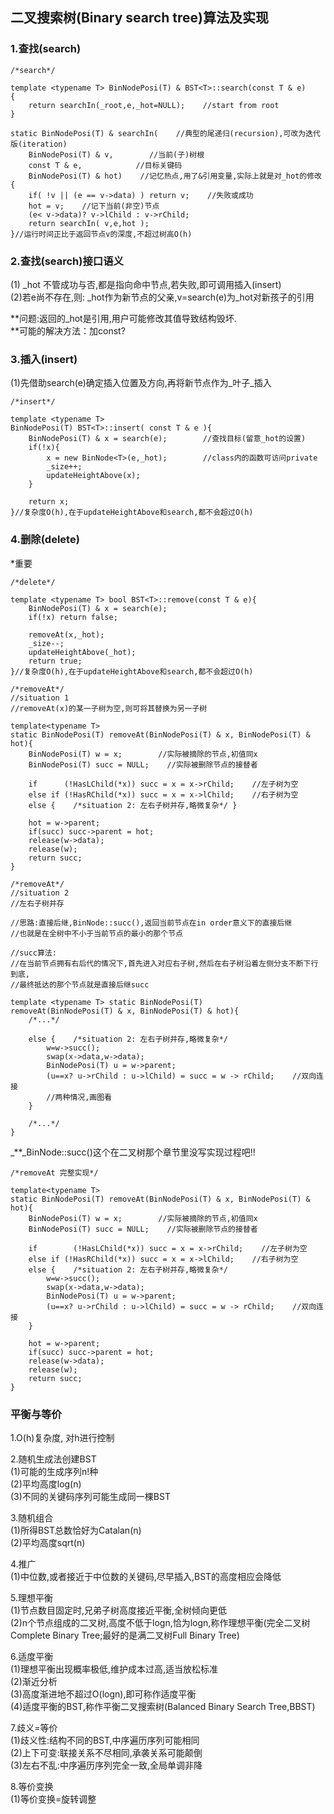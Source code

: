 ## 二叉搜索树\(Binary search tree\)算法及实现

### 1.查找\(search\)

```
/*search*/

template <typename T> BinNodePosi(T) & BST<T>::search(const T & e)
{
    return searchIn(_root,e,_hot=NULL);    //start from root
}

static BinNodePosi(T) & searchIn(    //典型的尾递归(recursion),可改为迭代版(iteration)
    BinNodePosi(T) & v,        //当前(子)树根
    const T & e,            //目标关键码
    BinNodePosi(T) & hot)    //记忆热点,用了&引用变量,实际上就是对_hot的修改
{
    if( !v || (e == v->data) ) return v;    //失败或成功
    hot = v;    //记下当前(非空)节点
    (e< v->data)? v->lChild : v->rChild;
    return searchIn( v,e,hot );
}//运行时间正比于返回节点v的深度,不超过树高O(h)
```

### 2.查找\(search\)接口语义

\(1\) \_hot 不管成功与否,都是指向命中节点,若失败,即可调用插入\(insert\)  
\(2\)若e尚不存在,则: \_hot作为新节点的父亲,v=search\(e\)为\_hot对新孩子的引用

**问题:返回的\_hot是引用,用户可能修改其值导致结构毁坏.    
**可能的解决方法：加const?

### 3.插入\(insert\)

\(1\)先借助search\(e\)确定插入位置及方向,再将新节点作为_叶子_插入

```
/*insert*/

template <typename T>
BinNodePosi(T) BST<T>::insert( const T & e ){
    BinNodePosi(T) & x = search(e);        //查找目标(留意_hot的设置)
    if(!x){
        x = new BinNode<T>(e,_hot);        //class内的函数可访问private
        _size++;
        updateHeightAbove(x);
    }

    return x;
}//复杂度O(h),在于updateHeightAbove和search,都不会超过O(h)
```

### 4.删除\(delete\)

\*重要

```
/*delete*/

template <typename T> bool BST<T>::remove(const T & e){
    BinNodePosi(T) & x = search(e);
    if(!x) return false;

    removeAt(x,_hot);
    _size--;
    updateHeightAbove(_hot);
    return true;
}//复杂度O(h),在于updateHeightAbove和search,都不会超过O(h)
```

```
/*removeAt*/
//situation 1
//removeAt(x)的某一子树为空,则可将其替换为另一子树

template<typename T> 
static BinNodePosi(T) removeAt(BinNodePosi(T) & x, BinNodePosi(T) & hot){
    BinNodePosi(T) w = x;        //实际被摘除的节点,初值同x
    BinNodePosi(T) succ = NULL;    //实际被删除节点的接替者

    if      (!HasLChild(*x)) succ = x = x->rChild;    //左子树为空
    else if (!HasRChild(*x)) succ = x = x->lChild;    //右子树为空
    else {    /*situation 2: 左右子树并存,略微复杂*/ }

    hot = w->parent;
    if(succ) succ->parent = hot;
    release(w->data);
    release(w);
    return succ;
}
```

```
/*removeAt*/
//situation 2
//左右子树并存

//思路:直接后继,BinNode::succ(),返回当前节点在in order意义下的直接后继
//也就是在全树中不小于当前节点的最小的那个节点

//succ算法:
//在当前节点拥有右后代的情况下,首先进入对应右子树,然后在右子树沿着左侧分支不断下行到底,
//最终抵达的那个节点就是直接后继succ

template <typename T> static BinNodePosi(T)
removeAt(BinNodePosi(T) & x, BinNodePosi(T) & hot){
    /*...*/

    else {    /*situation 2: 左右子树并存,略微复杂*/ 
        w=w->succ();
        swap(x->data,w->data);
        BinNodePosi(T) u = w->parent;
        (u==x? u->rChild : u->lChild) = succ = w -> rChild;    //双向连接
        //两种情况,画图看
    }

    /*...*/
}
```

\_\*\*\_BinNode::succ\(\)这个在二叉树那个章节里没写实现过程吧!!

```
/*removeAt 完整实现*/

template<typename T> 
static BinNodePosi(T) removeAt(BinNodePosi(T) & x, BinNodePosi(T) & hot){
    BinNodePosi(T) w = x;        //实际被摘除的节点,初值同x
    BinNodePosi(T) succ = NULL;    //实际被删除节点的接替者

    if        (!HasLChild(*x)) succ = x = x->rChild;    //左子树为空
    else if (!HasRChild(*x)) succ = x = x->lChild;    //右子树为空
    else {    /*situation 2: 左右子树并存,略微复杂*/
        w=w->succ();
        swap(x->data,w->data);
        BinNodePosi(T) u = w->parent;
        (u==x? u->rChild : u->lChild) = succ = w -> rChild;    //双向连接
    }

    hot = w->parent;
    if(succ) succ->parent = hot;
    release(w->data);
    release(w);
    return succ;
}
```

### 平衡与等价

1.O\(h\)复杂度, 对h进行控制

2.随机生成法创建BST  
\(1\)可能的生成序列n!种  
\(2\)平均高度log\(n\)  
\(3\)不同的关键码序列可能生成同一棵BST

3.随机组合  
\(1\)所得BST总数恰好为Catalan\(n\)  
\(2\)平均高度sqrt\(n\)

4.推广  
\(1\)中位数,或者接近于中位数的关键码,尽早插入,BST的高度相应会降低

5.理想平衡  
\(1\)节点数目固定时,兄弟子树高度接近平衡,全树倾向更低  
\(2\)n个节点组成的二叉树,高度不低于logn,恰为logn,称作理想平衡\(完全二叉树Complete Binary Tree;最好的是满二叉树Full Binary Tree\)

6.适度平衡  
\(1\)理想平衡出现概率极低,维护成本过高,适当放松标准  
\(2\)渐近分析  
\(3\)高度渐进地不超过O\(logn\),即可称作适度平衡  
\(4\)适度平衡的BST,称作平衡二叉搜索树\(Balanced Binary Search Tree,BBST\)

7.歧义=等价  
\(1\)歧义性:结构不同的BST,中序遍历序列可能相同  
\(2\)上下可变:联接关系不尽相同,承袭关系可能颠倒  
\(3\)左右不乱:中序遍历序列完全一致,全局单调非降

8.等价变换  
\(1\)等价变换=旋转调整

